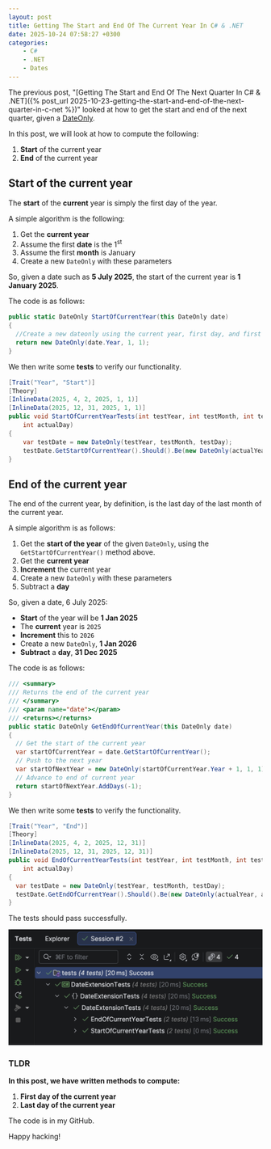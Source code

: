 ```yaml
---
layout: post
title: Getting The Start and End Of The Current Year In C# & .NET
date: 2025-10-24 07:58:27 +0300
categories:
    - C#
    - .NET
    - Dates
---
```


The previous post, "[Getting The Start and End Of The Next Quarter In C# & .NET]({% post_url 2025-10-23-getting-the-start-and-end-of-the-next-quarter-in-c-net %})" looked at how to get the start and end of the next quarter, given a [DateOnly](https://learn.microsoft.com/en-us/dotnet/api/system.dateonly?view=net-9.0).

In this post, we will look at how to compute the following:

1. **Start** of the current year
2. **End** of the current year

## Start of the current year

The **start** of the **current** year is simply the first day of the year. 

A simple algorithm is the following:

1. Get the **current year**
2. Assume the first **date** is the 1<sup>st</sup>
3. Assume the first **month** is January
4. Create a new `DateOnly` with these parameters

So, given a date such as **5 July 2025**, the start of the current year is **1 January 2025**.

The code is as follows:

```c#
public static DateOnly StartOfCurrentYear(this DateOnly date)
{
  //Create a new dateonly using the current year, first day, and first month (Jan)
  return new DateOnly(date.Year, 1, 1);
}
```

We then write some **tests** to verify our functionality.

```c#
[Trait("Year", "Start")]
[Theory]
[InlineData(2025, 4, 2, 2025, 1, 1)]
[InlineData(2025, 12, 31, 2025, 1, 1)]
public void StartOfCurrentYearTests(int testYear, int testMonth, int testDay, int actualYear, int actualMonth,
    int actualDay)
{
    var testDate = new DateOnly(testYear, testMonth, testDay);
    testDate.GetStartOfCurrentYear().Should().Be(new DateOnly(actualYear, actualMonth, actualDay));
}
```

## End of the current year

The end of the current year, by definition, is the last day of the last month of the current year.

A simple algorithm is as follows:

1. Get the **start of the year** of the given `DateOnly`, using the `GetStartOfCurrentYear()` method above.
2. Get the **current year**
3. **Increment** the current year
4. Create a new `DateOnly` with these parameters
5. Subtract a **day**

So, given a date, 6 July 2025:

- **Start** of the year will be **1 Jan 2025**
- The **current** year is `2025`
- **Increment** this to `2026`
- Create a new `DateOnly`, **1 Jan 2026**
- **Subtract** a **day**, **31 Dec 2025**

The code is as follows:

```c#
/// <summary>
/// Returns the end of the current year
/// </summary>
/// <param name="date"></param>
/// <returns></returns>
public static DateOnly GetEndOfCurrentYear(this DateOnly date)
{
  // Get the start of the current year
  var startOfCurrentYear = date.GetStartOfCurrentYear();
  // Push to the next year
  var startOfNextYear = new DateOnly(startOfCurrentYear.Year + 1, 1, 1);
  // Advance to end of current year
  return startOfNextYear.AddDays(-1);
}
```

We then write some **tests** to verify the functionality.

```c#
[Trait("Year", "End")]
[Theory]
[InlineData(2025, 4, 2, 2025, 12, 31)]
[InlineData(2025, 12, 31, 2025, 12, 31)]
public void EndOfCurrentYearTests(int testYear, int testMonth, int testDay, int actualYear, int actualMonth,
    int actualDay)
{
  var testDate = new DateOnly(testYear, testMonth, testDay);
  testDate.GetEndOfCurrentYear().Should().Be(new DateOnly(actualYear, actualMonth, actualDay));
}
```

The tests should pass successfully.

![currentYearTests](../images/2025/10/currentYearTests.png)

### TLDR

**In this post, we have written methods to compute:**

1. **First day of the current year**
2. **Last day of the current year**

The code is in my GitHub.

Happy hacking!
